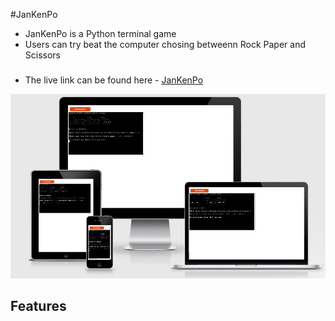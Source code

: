 #JanKenPo

- JanKenPo is a Python terminal game
- Users can try beat the computer chosing betweenn Rock Paper and Scissors
###
- The live link can be found here - [JanKenPo](https://junkenoo.herokuapp.com/) 


![Responsice Mockup](/assets/images/AmIResponsiveScrenshot.JPG)

## Features 
